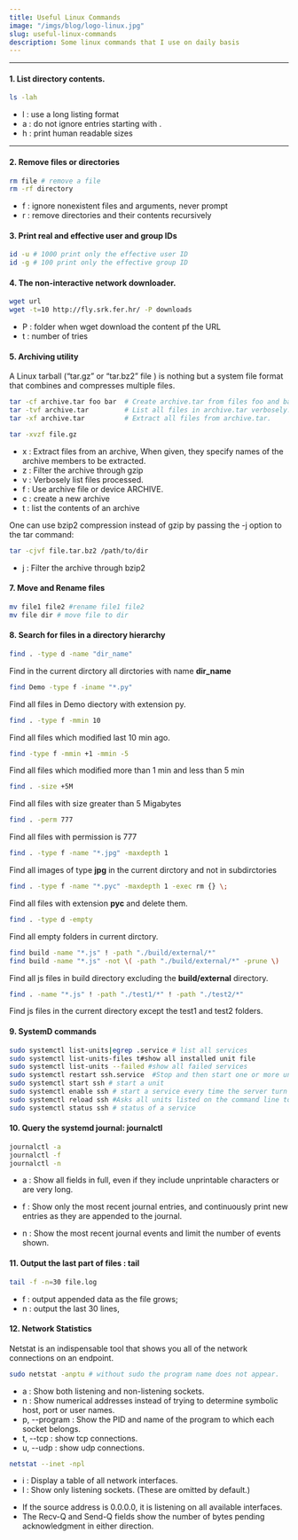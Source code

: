 ```yaml
---
title: Useful Linux Commands
image: "/imgs/blog/logo-linux.jpg"
slug: useful-linux-commands
description: Some linux commands that I use on daily basis
---
```


___

#### 1. List directory contents.

```bash
ls -lah
```
* l :  use a long listing format
* a :  do not ignore entries starting with .
* h : print human readable sizes
___
#### 2. Remove files or directories

```bash
rm file # remove a file
rm -rf directory
```
* f : ignore nonexistent files and arguments, never prompt
* r :  remove directories and their contents recursively
#### 3. Print real and effective user and group IDs

```bash
id -u # 1000 print only the effective user ID
id -g # 100 print only the effective group ID
```
#### 4. The non-interactive network downloader.

```bash
wget url
wget -t=10 http://fly.srk.fer.hr/ -P downloads
```
* P : folder when wget download the content pf the URL
* t :  number of tries

#### 5. Archiving utility
A Linux tarball (“tar.gz” or “tar.bz2” file ) is nothing but a system file format that combines and compresses multiple files.

```bash
tar -cf archive.tar foo bar  # Create archive.tar from files foo and bar.
tar -tvf archive.tar         # List all files in archive.tar verbosely.
tar -xf archive.tar          # Extract all files from archive.tar.
```

```bash
tar -xvzf file.gz
```
* x : Extract files from an archive, When given, they  specify  names  of  the  archive  members  to  be extracted.
* z : Filter the archive through gzip
* v : Verbosely list files processed.
* f : Use archive  file  or device ARCHIVE.
* c : create a new archive
* t : list the contents of an archive

One can use bzip2 compression instead of gzip by passing the -j option to the tar command:
```bash
tar -cjvf file.tar.bz2 /path/to/dir
```
* j : Filter the archive through bzip2

#### 7. Move and Rename files

```bash
mv file1 file2 #rename file1 file2
mv file dir # move file to dir
```

#### 8. Search for files in a directory hierarchy

```bash
find . -type d -name "dir_name"
```
Find in the current dirctory all dirctories with name <b class="text-danger">dir_name</b>

```bash
find Demo -type f -iname "*.py"
```

Find all files in Demo diectory with extension py.

```bash
find . -type f -mmin 10
```
Find all files which modified last 10 min ago.

```bash
find -type f -mmin +1 -mmin -5
```
Find all files which modified more than 1 min and less than 5 min

```bash
find . -size +5M
```
Find all files with size greater than 5 Migabytes

```bash
find . -perm 777
```
Find all files with permission is 777

```bash
find . -type f -name "*.jpg" -maxdepth 1
```
Find all images of type **jpg** in the current dirctory and not in subdirctories

```bash
find . -type f -name "*.pyc" -maxdepth 1 -exec rm {} \;
```
Find all files with extension <b class="text-warning">pyc</b> and delete them.

```bash
find . -type d -empty
```
Find all empty folders in current dirctory.

```bash
find build -name "*.js" ! -path "./build/external/*"
find build -name "*.js" -not \( -path "./build/external/*" -prune \)
```
Find all js files in build directory excluding the **build/external** directory.

```bash
find . -name "*.js" ! -path "./test1/*" ! -path "./test2/*"
```
Find js files in the current directory except the test1 and test2 folders.

#### 9. SystemD commands

```bash
sudo systemctl list-units|egrep .service # list all services
sudo systemctl list-units-files t#show all installed unit file
sudo systemctl list-units --failed #show all failed services
sudo systemctl restart ssh.service  #Stop and then start one or more units specified on the command line. If the units are not running yet, they will be started.
sudo systemctl start ssh # start a unit
sudo systemctl enable ssh # start a service every time the server turn on.
sudo systemctl reload ssh #Asks all units listed on the command line to reload their configuration.
sudo systemctl status ssh # status of a service
```
#### 10. Query the systemd journal: **journalctl**

```bash
journalctl -a
journalctl -f
journalctl -n
```
* a : Show all fields in full, even if they include unprintable characters or are very long.

* f : Show only the most recent journal entries, and continuously print new entries as they are appended to the journal.

* n : Show the most recent journal events and limit the number of events shown.

#### 11. Output the last part of files : **tail**

```bash
tail -f -n=30 file.log
```
* f : output appended data as the file grows;
* n : output the last 30 lines,

#### 12. Network Statistics

Netstat is an indispensable tool that shows you all of the network connections on an endpoint.

```bash
sudo netstat -anptu # without sudo the program name does not appear.
```
* a : Show both listening and non-listening sockets.
* n : Show numerical addresses instead of trying to determine symbolic host, port or user names.
* p, --program : Show the PID and name of the program to which each socket belongs.
* t, --tcp : show tcp connections.
* u, --udp : show udp connections.
```bash
netstat --inet -npl
```
* i : Display a table of all network interfaces.
* l :  Show only listening sockets.  (These are omitted by default.)

- If the source address is 0.0.0.0, it is listening on all available interfaces.
- The Recv-Q and Send-Q fields show the number of bytes pending acknowledgment in either direction.
